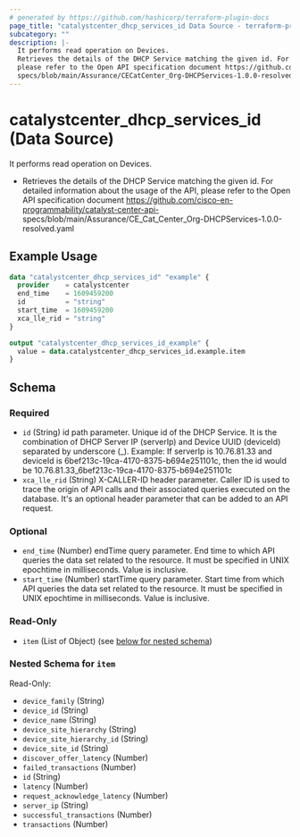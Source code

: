 ```yaml
---
# generated by https://github.com/hashicorp/terraform-plugin-docs
page_title: "catalystcenter_dhcp_services_id Data Source - terraform-provider-catalystcenter"
subcategory: ""
description: |-
  It performs read operation on Devices.
  Retrieves the details of the DHCP Service matching the given id. For detailed information about the usage of the API,
  please refer to the Open API specification document https://github.com/cisco-en-programmability/catalyst-center-api-
  specs/blob/main/Assurance/CECatCenter_Org-DHCPServices-1.0.0-resolved.yaml
---
```


# catalystcenter_dhcp_services_id (Data Source)

It performs read operation on Devices.

- Retrieves the details of the DHCP Service matching the given id. For detailed information about the usage of the API,
please refer to the Open API specification document https://github.com/cisco-en-programmability/catalyst-center-api-
specs/blob/main/Assurance/CE_Cat_Center_Org-DHCPServices-1.0.0-resolved.yaml

## Example Usage

```terraform
data "catalystcenter_dhcp_services_id" "example" {
  provider    = catalystcenter
  end_time    = 1609459200
  id          = "string"
  start_time  = 1609459200
  xca_lle_rid = "string"
}

output "catalystcenter_dhcp_services_id_example" {
  value = data.catalystcenter_dhcp_services_id.example.item
}
```

<!-- schema generated by tfplugindocs -->
## Schema

### Required

- `id` (String) id path parameter. Unique id of the DHCP Service. It is the combination of DHCP Server IP (serverIp) and Device UUID (deviceId) separated by underscore (_). Example: If serverIp is 10.76.81.33 and deviceId is 6bef213c-19ca-4170-8375-b694e251101c, then the id would be 10.76.81.33_6bef213c-19ca-4170-8375-b694e251101c
- `xca_lle_rid` (String) X-CALLER-ID header parameter. Caller ID is used to trace the origin of API calls and their associated queries executed on the database. It's an optional header parameter that can be added to an API request.

### Optional

- `end_time` (Number) endTime query parameter. End time to which API queries the data set related to the resource. It must be specified in UNIX epochtime in milliseconds. Value is inclusive.
- `start_time` (Number) startTime query parameter. Start time from which API queries the data set related to the resource. It must be specified in UNIX epochtime in milliseconds. Value is inclusive.

### Read-Only

- `item` (List of Object) (see [below for nested schema](#nestedatt--item))

<a id="nestedatt--item"></a>
### Nested Schema for `item`

Read-Only:

- `device_family` (String)
- `device_id` (String)
- `device_name` (String)
- `device_site_hierarchy` (String)
- `device_site_hierarchy_id` (String)
- `device_site_id` (String)
- `discover_offer_latency` (Number)
- `failed_transactions` (Number)
- `id` (String)
- `latency` (Number)
- `request_acknowledge_latency` (Number)
- `server_ip` (String)
- `successful_transactions` (Number)
- `transactions` (Number)
